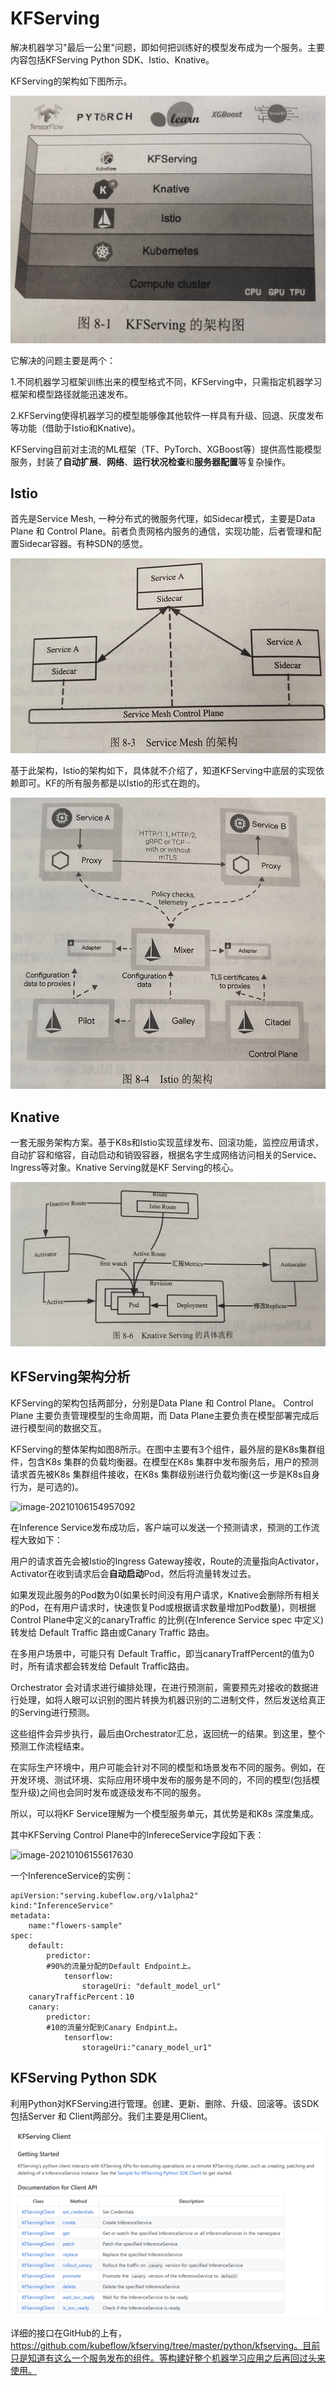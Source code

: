 # KFServing

解决机器学习"最后一公里"问题，即如何把训练好的模型发布成为一个服务。主要内容包括KFServing Python SDK、Istio、Knative。

KFServing的架构如下图所示。

![img](https://github.com/JesseStutler/technical-support/blob/master/assets/KF/KFS0.jpg?raw=true)

它解决的问题主要是两个：

1.不同机器学习框架训练出来的模型格式不同，KFServing中，只需指定机器学习框架和模型路径就能迅速发布。

2.KFServing使得机器学习的模型能够像其他软件一样具有升级、回退、灰度发布等功能（借助于Istio和Knative)。

KFServing目前对主流的ML框架（TF、PyTorch、XGBoost等）提供高性能模型服务，封装了**自动扩展**、**网络**、**运行状况检查**和**服务器配置**等复杂操作。

## Istio

首先是Service Mesh, 一种分布式的微服务代理，如Sidecar模式，主要是Data Plane 和 Control Plane。前者负责网格内服务的通信，实现功能，后者管理和配置Sidecar容器。有种SDN的感觉。

![KFS1](https://github.com/JesseStutler/technical-support/blob/master/assets/KF/KFS1.jpg?raw=true)

基于此架构，Istio的架构如下，具体就不介绍了，知道KFServing中底层的实现依赖即可。KF的所有服务都是以Istio的形式在跑的。

![KFS2](https://github.com/JesseStutler/technical-support/blob/master/assets/KF/KFS2.jpg?raw=true)

## Knative

一套无服务架构方案。基于K8s和Istio实现蓝绿发布、回滚功能，监控应用请求，自动扩容和缩容，自动启动和销毁容器，根据名字生成网络访问相关的Service、Ingress等对象。Knative Serving就是KF Serving的核心。

![image-20210106153532761](https://github.com/JesseStutler/technical-support/blob/master/assets/KF/KFS3.jpg?raw=true)

## KFServing架构分析

KFServing的架构包括两部分，分别是Data Plane 和 Control Plane。 Control Plane 主要负责管理模型的生命周期，而 Data Plane主要负责在模型部署完成后进行模型间的数据交互。

KFServing的整体架构如图8所示。在图中主要有3个组件，最外层的是K8s集群组件，包含K8s 集群的负载均衡器。在模型在K8s 集群中发布服务后，用户的预测请求首先被K8s 集群组件接收，在K8s 集群级别进行负载均衡(这一步是K8s自身行为，是可选的)。

![image-20210106154957092](https://github.com/JesseStutler/technical-support/blob/master/assets/KF/KFS4.jpg?raw=true)

在Inference Service发布成功后，客户端可以发送一个预测请求，预测的工作流程大致如下：

用户的请求首先会被Istio的Ingress Gateway接收，Route的流量指向Activator，Activator在收到请求后会**自动启动**Pod，然后将流量转发过去。

如果发现此服务的Pod数为0(如果长时间没有用户请求，Knative会删除所有相关的Pod，在有用户请求时，快速恢复Pod或根据请求数量增加Pod数量)，则根据Control Plane中定义的canaryTraffic 的比例(在Inference Service spec 中定义)转发给 Default Traffic 路由或Canary Traffic 路由。

在多用户场景中，可能只有 Default Traffic，即当canaryTraffPercent的值为0时，所有请求都会转发给 Default Traffic路由。

Orchestrator 会对请求进行编排处理，在进行预测前，需要预先对接收的数据进行处理，如将人眼可以识别的图片转换为机器识别的二进制文件，然后发送给真正的Serving进行预测。

这些组件会异步执行，最后由Orchestrator汇总，返回统一的结果。到这里，整个预测工作流程结束。

在实际生产环境中，用户可能会针对不同的模型和场景发布不同的服务。例如，在开发环境、测试环境、实际应用环境中发布的服务是不同的，不同的模型(包括模型升级)之间也会同时发布或逐级发布不同的服务。

所以，可以将KF Service理解为一个模型服务单元，其优势是和K8s 深度集成。

其中KFServing Control Plane中的InfereceService字段如下表：

![image-20210106155617630](https://github.com/JesseStutler/technical-support/blob/master/assets/KF/KFS5.jpg?raw=true)

一个InferenceService的实例：

```
apiVersion:"serving.kubeflow.org/v1alpha2"
kind:"InferenceService"
metadata:
	name:"flowers-sample"
spec:
	default:
		predictor:
		#90%的流量分配的Default Endpoint上。
			tensorflow:
				storageUri: "default_model_url"
	canaryTrafficPercent：10
	canary:
		predictor:
		#10的流量分配到Canary Endpint上。
			tensorflow:
				storageUri:"canary_model_ur1"
```

## KFServing Python SDK

利用Python对KFServing进行管理。创建、更新、删除、升级、回滚等。该SDK包括Server 和 Client两部分。我们主要是用Client。

![image](https://github.com/JesseStutler/technical-support/blob/master/assets/KF/KFS6.png?raw=true)

详细的接口在GitHub的上有，https://github.com/kubeflow/kfserving/tree/master/python/kfserving。目前只是知道有这么一个服务发布的组件。等构建好整个机器学习应用之后再回过头来使用。